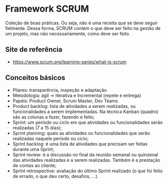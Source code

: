 # Framework SCRUM

  Coleção de boas práticas. Ou seja, não é uma receita que se deve seguir fielmente. Dessa forma, SCRUM contém o que deve ser feito na gestão de um projeto, mas não necessariamente, como deve ser feito.

## Site de referência
  - https://www.scrum.org/learning-series/what-is-scrum

## Conceitos básicos

  - Pilares: transparência, inspeção e adaptação
  - Metodologia: ágil -> Iterativa e Incremental (repete e entrega)
  - Papéis: Product Owner, Scrum Master, Dev Teams
  - Product backlog: lista de atividades a serem realizadas, ou funcionalidades a serem implementadas. Na técnica Kanban (quadro) são as colunas a fazer, fazendo e feito;
  - Sprint: um período ou ciclo em que atividades ou funcionalidades serão realizadas (7 a 15 dias);
  - Sprint planning: quais as atividades ou funcionalidades que serão realizadas naquele período ou ciclo;
  - Sprint backlog: é uma lista de atividades que precisam ser feitas durante uma Sprint;
  - Sprint review: é a discussão no final da reunião semanal ou quinzenal das atividades realizadas e a serem realizadas. Também é a prestação de contas ao cliente;
  - Sprint retrospective: avaliação do último Sprint realizado (o que foi feito de errado, o que deu certo, desafios, ...).
 
